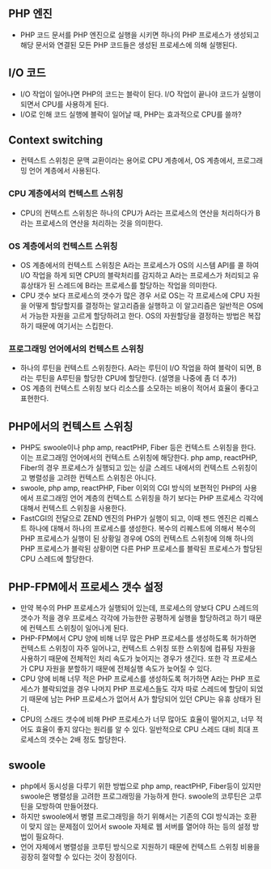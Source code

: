 ## PHP 엔진
- PHP 코드 문서를 PHP 엔진으로 실행을 시키면 하나의 PHP 프로세스가 생성되고 해당 문서와 연결된 모든 PHP 코드들은 생성된 프로세스에 의해 실행된다.


## I/O 코드
- I/O 작업이 일어나면 PHP의 코드는 블락이 된다. I/O 작업이 끝나야 코드가 실행이 되면서 CPU를 사용하게 된다.
- I/O로 인해 코드 실행에 블락이 일어날 때, PHP는 효과적으로 CPU를 쓸까?


## Context switching
- 컨텍스트 스위칭은 문맥 교환이라는 용어로 CPU 계층에서, OS 계층에서, 프로그래밍 언어 계층에서 사용된다.


### CPU 계층에서의 컨텍스트 스위칭
- CPU의 컨텍스트 스위칭은 하나의 CPU가 A라는 프로세스의 연산을 처리하다가 B라는 프로세스의 연산을 처리하는 것을 의미한다.


### OS 계층에서의 컨텍스트 스위칭
- OS 계층에서의 컨텍스트 스위칭은 A라는 프로세스가 OS의 시스템 API를 콜 하여 I/O 작업을 하게 되면 CPU의 블락처리를 감지하고 A라는 프로세스가 처리되고 유휴상태가 된 스레드에 B라는 프로세스를 할당하는 작업을 의미한다.
- CPU 갯수 보다 프로세스의 갯수가 많은 경우 서로 OS는 각 프로세스에 CPU 자원을 어떻게 할당할지를 결정하는 알고리즘을 실행하고 이 알고리즘은 일반적은 OS에서 가능한 자원을 고르게 할당하려고 한다. OS의 자원할당을 결정하는 방법은 복잡하기 때문에 여기서는 스킵한다.


### 프로그래밍 언어에서의 컨텍스트 스위칭
- 하나의 루틴을 컨텍스트 스위칭한다. A라는 루틴이 I/O 작업을 하여 블락이 되면, B라는 루틴을 A루틴을 할당한 CPU에 할당한다. (설명을 나중에 좀 더 추가)
- OS 계층의 컨텍스트 스위칭 보다 리소스를 소모하는 비용이 적어서 효율이 좋다고 표현한다.


## PHP에서의 컨텍스트 스위칭
- PHP도 swoole이나 php amp, reactPHP, Fiber 등은 컨텍스트 스위칭을 한다. 이는 프로그래밍 언어에서의 컨텍스트 스위칭에 해당한다. php amp, reactPHP, Fiber의 경우 프로세스가 실행되고 있는 싱글 스레드 내에서의 컨텍스트 스위칭이고 병렬성을 고려한 컨텍스트 스위칭은 아니다.
- swoole, php amp, reactPHP, Fiber 이외의 CGI 방식의 보편적인 PHP의 사용에서 프로그래밍 언어 계층의 컨텍스트 스위칭을 하기 보다는 PHP 프로세스 각각에 대해서 컨텍스트 스위칭을 사용한다.
- FastCGI의 전달으로 ZEND 엔진의 PHP가 실행이 되고, 이때 젠드 엔진은 리퀘스트 하나에 대해서 하나의 프로세스를 생성한다. 복수의 리퀘스트에 의해서 복수의 PHP 프로세스가 실행이 된 상황일 경우에 OS의 컨텍스트 스위칭에 의해 하나의 PHP 프로세스가 블락된 상황이면 다른 PHP 프로세스를 블락된 프로세스가 할당된 CPU 스레드에 할당한다.


## PHP-FPM에서 프로세스 갯수 설정
- 만약 복수의 PHP 프로세스가 실행되어 있는데, 프로세스의 양보다 CPU 스레드의 갯수가 적을 경우 프로세스 각각에 가능한한 공평하게 실행을 할당하려고 하기 때문에 컨텍스트 스위칭이 일어나게 된다.
- PHP-FPM에서 CPU 양에 비해 너무 많은 PHP 프로세스를 생성하도록 허가하면 컨텍스트 스위칭이 자주 일어나고, 컨텍스트 스위칭 또한 스위칭에 컴퓨팅 자원을 사용하기 때문에 전체적인 처리 속도가 늦어지는 경우가 생긴다. 또한 각 프로세스가 CPU 자원을 분할하기 때문에 전체실행 속도가 늦어질 수 있다.
- CPU 양에 비해 너무 적은 PHP 프로세스를 생성하도록 허가하면 A라는 PHP 프로세스가 블락되었을 경우 나머지 PHP 프로세스들도 각자 따로 스레드에 할당이 되었기 때문에 남는 PHP 프로세스가 없어서 A가 할당되어 있던 CPU는 유휴 상태가 된다.
- CPU의 스래드 갯수에 비해 PHP 프로세스가 너무 많아도 효율이 떨어지고, 너무 적어도 효율이 좋지 않다는 원리를 알 수 있다. 일반적으로 CPU 스레드 대비 최대 프로세스의 갯수는 2배 정도 할당한다.

## swoole
- php에서 동시성을 다루기 위한 방법으로 php amp, reactPHP, Fiber등이 있지만 swoole은 병렬성을 고려한 프로그래밍을 가능하게 한다. swoole의 코루틴은 고루틴을 모방하여 만들어졌다.
- 하지만 swoole에서 병렬 프로그래밍을 하기 위해서는 기존의 CGI 방식과는 호환이 맞지 않는 문제점이 있어서 swoole 자체로 웹 서버를 열어야 하는 등의 설정 방법이 필요하다.
- 언어 자체에서 병렬성을 코루틴 방식으로 지원하기 때문에 컨텍스트 스위칭 비용을 굉장히 절약할 수 있다는 것이 장점이다.
